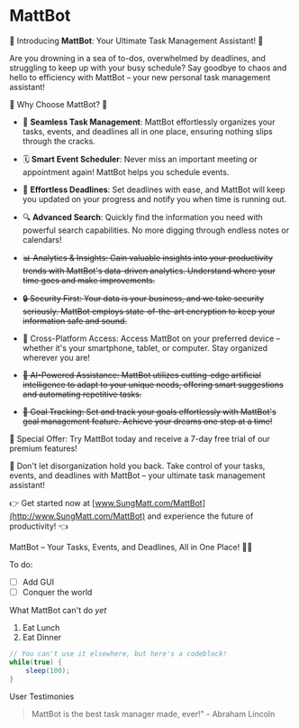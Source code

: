 # MattBot

🚀 Introducing **MattBot**: Your Ultimate Task Management Assistant! 📆

Are you drowning in a sea of to-dos, overwhelmed by deadlines, and struggling to keep up with your busy schedule? Say goodbye to chaos and hello to efficiency with MattBot – your new personal task management assistant!

🌟 Why Choose MattBot? 🌟

- 📌 **Seamless Task Management**: MattBot effortlessly organizes your tasks, events, and deadlines all in one place, ensuring nothing slips through the cracks.

- 🗓️ **Smart Event Scheduler**: Never miss an important meeting or appointment again! MattBot helps you schedule events.

- 🚀 **Effortless Deadlines**: Set deadlines with ease, and MattBot will keep you updated on your progress and notify you when time is running out.

- 🔍 **Advanced Search**: Quickly find the information you need with powerful search capabilities. No more digging through endless notes or calendars!

- ~~📊 Analytics & Insights: Gain valuable insights into your productivity trends with MattBot's data-driven analytics. Understand where your time goes and make improvements.~~

- ~~🔒 Security First: Your data is your business, and we take security seriously. MattBot employs state-of-the-art encryption to keep your information safe and sound.~~

- 📱 Cross-Platform Access: Access MattBot on your preferred device – whether it's your smartphone, tablet, or computer. Stay organized wherever you are!

- ~~🤖 AI-Powered Assistance: MattBot utilizes cutting-edge artificial intelligence to adapt to your unique needs, offering smart suggestions and automating repetitive tasks.~~

- ~~🎯 Goal Tracking: Set and track your goals effortlessly with MattBot's goal management feature. Achieve your dreams one step at a time!~~

🎁 Special Offer: Try MattBot today and receive a 7-day free trial of our premium features!

🚀 Don't let disorganization hold you back. Take control of your tasks, events, and deadlines with MattBot – your ultimate task management assistant!

👉 Get started now at [www.SungMatt.com/MattBot](http://www.SungMatt.com/MattBot) and experience the future of productivity! 👈

MattBot – Your Tasks, Events, and Deadlines, All in One Place! 📅✅

To do:
- [ ] Add GUI
- [ ] Conquer the world

What MattBot can't do _yet_

1. Eat Lunch
2. Eat Dinner

```java
// You can't use it elsewhere, but here's a codeblock!
while(true) {
    sleep(100);
}
```

User Testimonies
> MattBot is the best task manager made, ever!" - Abraham Lincoln